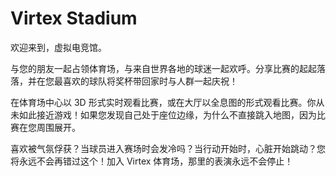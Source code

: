 # 

# Virtex Stadium

欢迎来到，虚拟电竞馆。

与您的朋友一起占领体育场，与来自世界各地的球迷一起欢呼。分享比赛的起起落落，并在您最喜欢的球队将奖杯带回家时与人群一起庆祝！

在体育场中心以 3D 形式实时观看比赛，或在大厅以全息图的形式观看比赛。你从未如此接近游戏！如果您发现自己处于座位边缘，为什么不直接跳入地图，因为比赛在您周围展开。

喜欢被气氛俘获？当球员进入赛场时会发冷吗？当行动开始时，心脏开始跳动？您将永远不会再错过这个！加入 Virtex 体育场，那里的表演永远不会停止！

